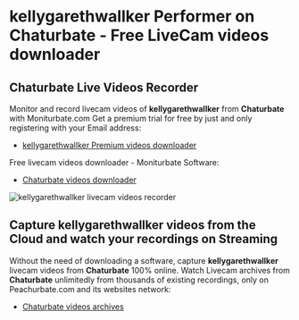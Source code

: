 # kellygarethwallker Performer on Chaturbate - Free LiveCam videos downloader

## Chaturbate Live Videos Recorder

Monitor and record livecam videos of **kellygarethwallker** from **Chaturbate** with Moniturbate.com
Get a premium trial for free by just and only registering with your Email address:
* [kellygarethwallker Premium videos downloader](https://moniturbate.com/request-demo-licence-key.html)

Free livecam videos downloader - Moniturbate Software:
* [Chaturbate videos downloader](https://moniturbate.com/moniturbate-download-software.html)

![kellygarethwallker livecam videos recorder](https://peachurnet.com/templates/moniturbate-software.png)


## Capture kellygarethwallker videos from the Cloud and watch your recordings on Streaming

Without the need of downloading a software, capture **kellygarethwallker** livecam videos from **Chaturbate** 100% online.
Watch Livecam archives from **Chaturbate** unlimitedly from thousands of existing recordings, only on Peachurbate.com and its websites network:
* [Chaturbate videos archives](https://peachurnet.com/)